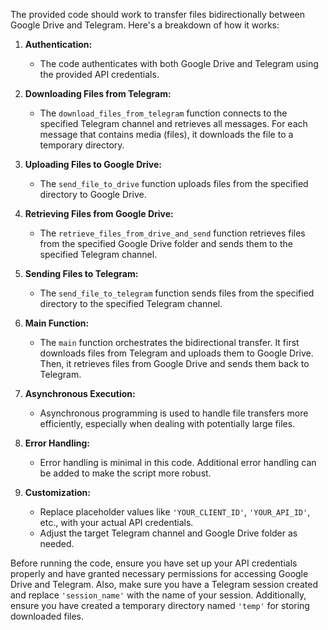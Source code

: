 The provided code should work to transfer files bidirectionally between Google Drive and Telegram. Here's a breakdown of how it works:

1. **Authentication:**
   - The code authenticates with both Google Drive and Telegram using the provided API credentials.

2. **Downloading Files from Telegram:**
   - The `download_files_from_telegram` function connects to the specified Telegram channel and retrieves all messages. For each message that contains media (files), it downloads the file to a temporary directory.

3. **Uploading Files to Google Drive:**
   - The `send_file_to_drive` function uploads files from the specified directory to Google Drive.

4. **Retrieving Files from Google Drive:**
   - The `retrieve_files_from_drive_and_send` function retrieves files from the specified Google Drive folder and sends them to the specified Telegram channel.

5. **Sending Files to Telegram:**
   - The `send_file_to_telegram` function sends files from the specified directory to the specified Telegram channel.

6. **Main Function:**
   - The `main` function orchestrates the bidirectional transfer. It first downloads files from Telegram and uploads them to Google Drive. Then, it retrieves files from Google Drive and sends them back to Telegram.

7. **Asynchronous Execution:**
   - Asynchronous programming is used to handle file transfers more efficiently, especially when dealing with potentially large files.

8. **Error Handling:**
   - Error handling is minimal in this code. Additional error handling can be added to make the script more robust.

9. **Customization:**
   - Replace placeholder values like `'YOUR_CLIENT_ID'`, `'YOUR_API_ID'`, etc., with your actual API credentials.
   - Adjust the target Telegram channel and Google Drive folder as needed.

Before running the code, ensure you have set up your API credentials properly and have granted necessary permissions for accessing Google Drive and Telegram. Also, make sure you have a Telegram session created and replace `'session_name'` with the name of your session. Additionally, ensure you have created a temporary directory named `'temp'` for storing downloaded files.
